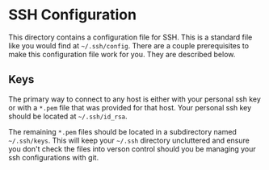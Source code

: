# SSH Configuration

This directory contains a configuration file for SSH.  This is a standard file
like you would find at `~/.ssh/config`.  There are a couple prerequisites to
make this configuration file work for you.  They are described below.

## Keys

The primary way to connect to any host is either with your personal ssh key or
with a `*.pem` file that was provided for that host. Your personal ssh key
should be located at `~/.ssh/id_rsa`.

The remaining `*.pem` files should be located in a subdirectory named
`~/.ssh/keys`.  This will keep your `~/.ssh` directory uncluttered and ensure
you don't check the files into verson control should you be managing your
ssh configurations with git.
